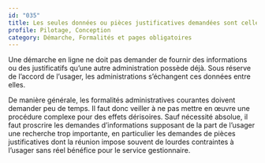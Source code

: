 ```yaml
---
id: "035"
title: Les seules données ou pièces justificatives demandées sont celles qui sont indispensables à l’instruction de la démarche et qui sont prévues par les textes.
profile: Pilotage, Conception
category: Démarche, Formalités et pages obligatoires
---
```


Une démarche en ligne ne doit pas demander de fournir des informations ou des justificatifs qu’une autre administration possède déjà. Sous réserve de l’accord de l’usager, les administrations s’échangent ces données entre elles.

De manière générale, les formalités administratives courantes doivent demander peu de temps. Il faut donc veiller à ne pas mettre en œuvre une procédure complexe pour des effets dérisoires. Sauf nécessité absolue, il faut proscrire les demandes d’informations supposant de la part de l’usager une recherche trop importante, en particulier les demandes de pièces justificatives dont la réunion impose souvent de lourdes contraintes à l’usager sans réel bénéfice pour le service gestionnaire.

